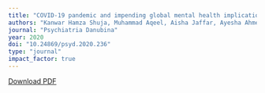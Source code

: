 ```yaml
---
title: "COVID-19 pandemic and impending global mental health implications"
authors: "Kanwar Hamza Shuja, Muhammad Aqeel, Aisha Jaffar, Ayesha Ahmed"
journal: "Psychiatria Danubina"
year: 2020
doi: "10.24869/psyd.2020.236"
type: "journal"
impact_factor: true
---
```


[Download PDF](/files/papers/2020-psychiatria-covid-mental-health.pdf)
